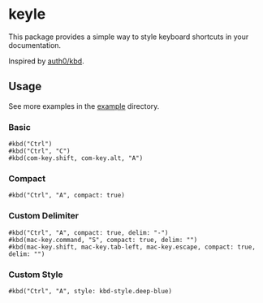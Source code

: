 # keyle

This package provides a simple way to style keyboard shortcuts in your
documentation.

Inspired by [auth0/kbd](https://auth0.github.io/kbd/).

## Usage

See more examples in the [example](./example) directory.

### Basic

``` typ
#kbd("Ctrl")
#kbd("Ctrl", "C")
#kbd(com-key.shift, com-key.alt, "A")
```

### Compact

``` typ
#kbd("Ctrl", "A", compact: true)
```

### Custom Delimiter

``` typ
#kbd("Ctrl", "A", compact: true, delim: "-")
#kbd(mac-key.command, "S", compact: true, delim: "")
#kbd(mac-key.shift, mac-key.tab-left, mac-key.escape, compact: true, delim: "")
```

### Custom Style

```typ
#kbd("Ctrl", "A", style: kbd-style.deep-blue)
```